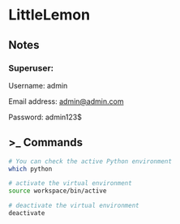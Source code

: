 # LittleLemon

## Notes

### Superuser:

Username: admin

Email address: admin@admin.com

Password: admin123$

## >_ Commands

```bash
# You can check the active Python environment
which python
```

```bash
# activate the virtual environment
source workspace/bin/active
```

```bash
# deactivate the virtual environment
deactivate
```